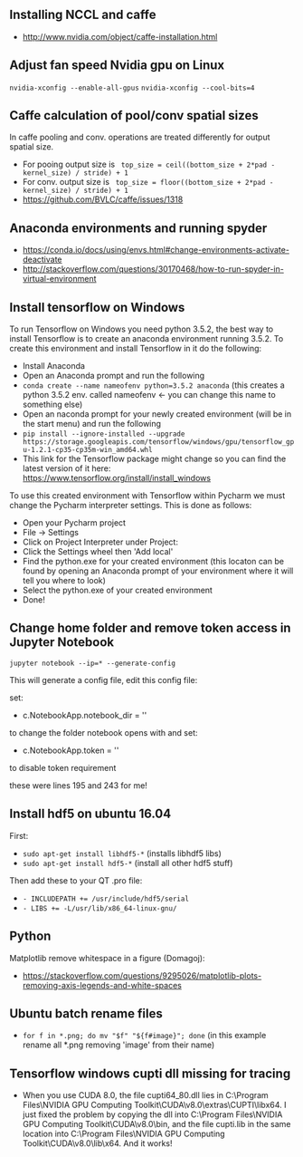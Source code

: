 ## Installing NCCL and caffe ##
- http://www.nvidia.com/object/caffe-installation.html

## Adjust fan speed Nvidia gpu on Linux ##
`nvidia-xconfig --enable-all-gpus`
`nvidia-xconfig --cool-bits=4`

## Caffe calculation of pool/conv spatial sizes ##
In caffe pooling and conv. operations are treated differently for output spatial size. 
- For pooing output size is ` top_size = ceil((bottom_size + 2*pad - kernel_size) / stride) + 1`
- For conv. output size is ` top_size = floor((bottom_size + 2*pad - kernel_size) / stride) + 1`
- https://github.com/BVLC/caffe/issues/1318

## Anaconda environments and running spyder ## 
- https://conda.io/docs/using/envs.html#change-environments-activate-deactivate
- http://stackoverflow.com/questions/30170468/how-to-run-spyder-in-virtual-environment

## Install tensorflow on Windows ##
To run Tensorflow on Windows you need python 3.5.2, the best way to install Tensorflow is to create an anaconda environment running 3.5.2. To create this environment and install Tensorflow in it do the following:

- Install Anaconda
- Open an Anaconda prompt and run the following
- `conda create --name nameofenv python=3.5.2 anaconda` (this creates a python 3.5.2 env. called nameofenv <- you can change this name to something else)
- Open an naconda prompt for your newly created environment (will be in the start menu) and run the following
- `pip install --ignore-installed --upgrade https://storage.googleapis.com/tensorflow/windows/gpu/tensorflow_gpu-1.2.1-cp35-cp35m-win_amd64.whl ` 
- This link for the Tensorflow package might change so you can find the latest version of it here: https://www.tensorflow.org/install/install_windows

To use this created environment with Tensorflow within Pycharm we must change the Pycharm interpreter settings. This is done as follows:

- Open your Pycharm project 
- File -> Settings
- Click on Project Interpreter under Project:
- Click the Settings wheel then 'Add local'
- Find the python.exe for your created environment (this locaton can be found by opening an Anaconda prompt of your environment where it will tell you where to look)
- Select the python.exe of your created environment 
- Done!

## Change home folder and remove token access in Jupyter Notebook ##
`jupyter notebook --ip=* --generate-config` 

This will generate a config file, edit this config file:

set:


- c.NotebookApp.notebook_dir = ''

to change the folder notebook opens with and set:

- c.NotebookApp.token = ''

to disable token requirement

these were lines 195 and 243 for me!

## Install hdf5 on ubuntu 16.04 ##
First:
- `sudo apt-get install libhdf5-*`  (installs libhdf5 libs)
- `sudo apt-get install hdf5-*` (install all other hdf5 stuff)

Then add these to your QT .pro file: 

- `- INCLUDEPATH += /usr/include/hdf5/serial`
- `- LIBS += -L/usr/lib/x86_64-linux-gnu/`


## Python

Matplotlib remove whitespace in a figure (Domagoj):
- https://stackoverflow.com/questions/9295026/matplotlib-plots-removing-axis-legends-and-white-spaces

## Ubuntu batch rename files

- `for f in *.png; do mv "$f" "${f#image}"; done` (in this example rename all *.png removing 'image' from their name)

## Tensorflow windows cupti dll missing for tracing
- When you use CUDA 8.0, the file cupti64_80.dll lies in C:\Program Files\NVIDIA GPU Computing Toolkit\CUDA\v8.0\extras\CUPTI\libx64. I just fixed the problem by copying the dll into C:\Program Files\NVIDIA GPU Computing Toolkit\CUDA\v8.0\bin, and the file cupti.lib in the same location into C:\Program Files\NVIDIA GPU Computing Toolkit\CUDA\v8.0\lib\x64. And it works!
